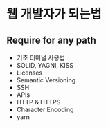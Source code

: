 # 웹 개발자가 되는법
## Require for any path

- 기초 터미널 사용법
- SOLID, YAGNI, KISS
- Licenses
- Semantic Versioning
- SSH
- APIs
- HTTP & HTTPS
- Character Encoding
- yarn
